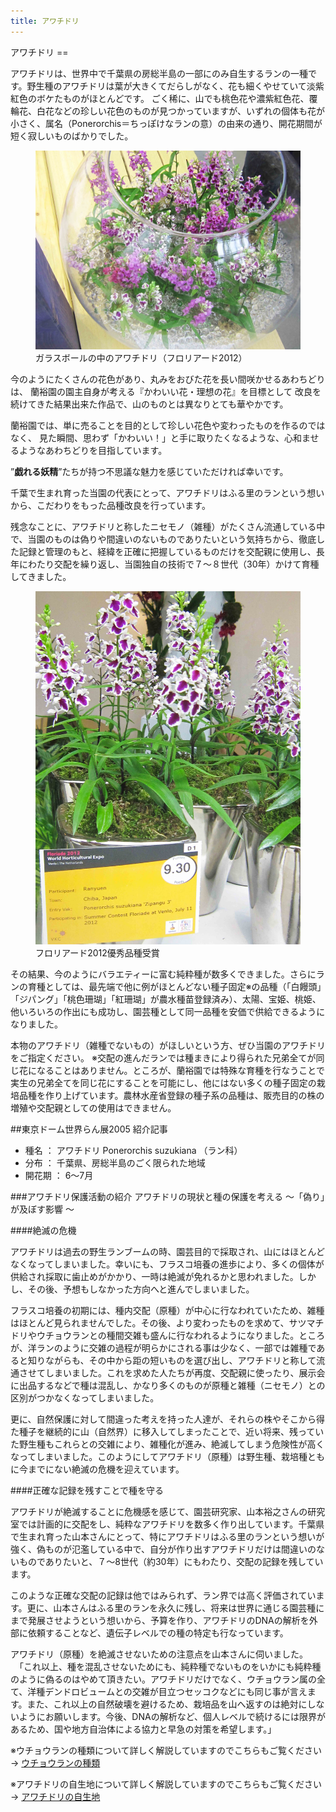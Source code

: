 ```yaml
---
title: アワチドリ
---
```

<link rel="stylesheet" href="/assets/stylesheets/ponerorchis.css" />
アワチドリ
==

アワチドリは、世界中で千葉県の房総半島の一部にのみ自生するランの一種です。野生種のアワチドリは葉が大きくてだらしがなく、花も細くやせていて淡紫紅色のボケたものがほとんどです。 ごく稀に、山でも桃色花や濃紫紅色花、覆輪花、白花などの珍しい花色のものが見つかっていますが、いずれの個体も花が小さく、属名（Ponerorchis＝ちっぽけなランの意）の由来の通り、開花期間が短く寂しいものばかりでした。

<figure class="awayume_img">
  <img src="./assets/images/ponerorchis_awachidori_index_01.jpg">
  <figcaption>ガラスボールの中のアワチドリ（フロリアード2012）</figcaption>
</figure>

今のようにたくさんの花色があり、丸みをおびた花を長い間咲かせるあわちどりは、 蘭裕園の園主自身が考える『かわいい花・理想の花』を目標として 改良を続けてきた結果出来た作品で、山のものとは異なりとても華やかです。

蘭裕園では、単に売ることを目的として珍しい花色や変わったものを作るのではなく、 見た瞬間、思わず「かわいい！」と手に取りたくなるような、心和ませるようなあわちどりを目指しています。

”<b>戯れる妖精</b>”たちが持つ不思議な魅力を感じていただければ幸いです。

千葉で生まれ育った当園の代表にとって、アワチドリはふる里のランという想いから、こだわりをもった品種改良を行っています。

残念なことに、アワチドリと称したニセモノ（雑種）がたくさん流通している中で、当園のものは偽りや間違いのないものでありたいという気持ちから、徹底した記録と管理のもと、経緯を正確に把握しているものだけを交配親に使用し、長年にわたり交配を繰り返し、当園独自の技術で７～８世代（30年）かけて育種してきました。

<figure class="awayume_img">
  <img src="./assets/images/ponerorchis_awachidori_index_02.jpg">
  <figcaption>フロリアード2012優秀品種受賞</figcaption>
</figure>

その結果、今のようにバラエティーに富む純粋種が数多くできました。さらにランの育種としては、最先端で他に例がほとんどない種子固定※の品種（「白饅頭」「ジパング」「桃色珊瑚」「紅珊瑚」が農水種苗登録済み）、太陽、宝姫、桃姫、他いろいろの作出にも成功し、園芸種として同一品種を安価で供給できるようになりました。

本物のアワチドリ（雑種でないもの）がほしいという方、ぜひ当園のアワチドリをご指定ください。
※交配の進んだランでは種まきにより得られた兄弟全てが同じ花になることはありません。ところが、蘭裕園では特殊な育種を行なうことで実生の兄弟全てを同じ花にすることを可能にし、他にはない多くの種子固定の栽培品種を作り上げています。農林水産省登録の種子系の品種は、販売目的の株の増殖や交配親としての使用はできません。

##東京ドーム世界らん展2005 紹介記事

* 種名 ： アワチドリ Ponerorchis suzukiana （ラン科）
* 分布 ： 千葉県、房総半島のごく限られた地域
* 開花期 ： 6～7月

###アワチドリ保護活動の紹介 アワチドリの現状と種の保護を考える ～「偽り」が及ぼす影響 ～

####絶滅の危機

アワチドリは過去の野生ランブームの時、園芸目的で採取され、山にはほとんどなくなってしまいました。幸いにも、フラスコ培養の進歩により、多くの個体が供給され採取に歯止めがかかり、一時は絶滅が免れるかと思われました。しかし、その後、予想もしなかった方向へと進んでしまいました。

フラスコ培養の初期には、種内交配（原種）が中心に行なわれていたため、雑種はほとんど見られませんでした。その後、より変わったものを求めて、サツマチドリやウチョウランとの種間交雑も盛んに行なわれるようになりました。ところが、洋ランのように交雑の過程が明らかにされる事は少なく、一部では雑種であると知りながらも、その中から距の短いものを選び出し、アワチドリと称して流通させてしまいました。これを求めた人たちが再度、交配親に使ったり、展示会に出品するなどで種は混乱し、かなり多くのものが原種と雑種（ニセモノ）との区別がつかなくなってしまいました。

更に、自然保護に対して間違った考えを持った人達が、それらの株やそこから得た種子を継続的に山（自然界）に移入してしまったことで、近い将来、残っていた野生種もこれらとの交雑により、雑種化が進み、絶滅してしまう危険性が高くなってしまいました。このようにしてアワチドリ（原種）は野生種、栽培種ともに今までにない絶滅の危機を迎えています。

####正確な記録を残すことで種を守る

アワチドリが絶滅することに危機感を感じて、園芸研究家、山本裕之さんの研究室では計画的に交配をし、純粋なアワチドリを数多く作り出しています。千葉県で生まれ育った山本さんにとって、特にアワチドリはふる里のランという想いが強く、偽ものが氾濫している中で、自分が作り出すアワチドリだけは間違いのないものでありたいと、７～8世代（約30年）にもわたり、交配の記録を残しています。

このような正確な交配の記録は他ではみられず、ラン界では高く評価されています。更に、山本さんはふる里のランを永久に残し、将来は世界に通じる園芸種にまで発展させようという想いから、予算を作り、アワチドリのDNAの解析を外部に依頼することなど、遺伝子レベルでの種の特定も行なっています。

アワチドリ（原種）を絶滅させないための注意点を山本さんに伺いました。
　「これ以上、種を混乱させないためにも、純粋種でないものをいかにも純粋種のように偽るのはやめて頂きたい。アワチドリだけでなく、ウチョウラン属の全て、洋種デンドロビュームとの交雑が目立つセッコクなどにも同じ事が言えます。また、これ以上の自然破壊を避けるため、栽培品を山へ返すのは絶対にしないようにお願いします。今後、DNAの解析など、個人レベルで続けるには限界があるため、国や地方自治体による協力と早急の対策を希望します。」

※ウチョウランの種類について詳しく解説していますのでこちらもご覧ください → [ウチョウランの種類](/ponerorchis/kind_of_ponerorchis)

※アワチドリの自生地について詳しく解説していますのでこちらもご覧ください → [アワチドリの自生地](/ponerorchis/learning/info_lerning_awachidori_from_territory)
